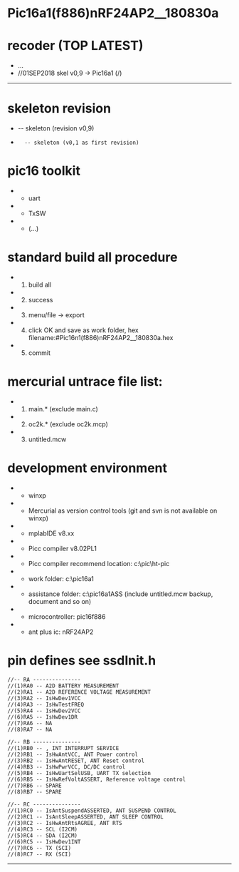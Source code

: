 Pic16a1(f886)nRF24AP2__180830a
====
# recoder (TOP LATEST)
- ...
- //01SEP2018 skel v0,9 -> Pic16a1 (/)
----
# skeleton revision
+ -- skeleton (revision v0,9)
+		-- skeleton (v0,1 as first revision)
# pic16 toolkit 
* - uart
* - TxSW
* - (...)
# standard build all procedure
*	1. build all
*	2. success
*	3. menu/file -> export
*	4. click OK and save as work folder, hex filename:#Pic16n1(f886)nRF24AP2__180830a.hex
*	5. commit
# mercurial untrace file list:
*	1. main.* (exclude main.c)
*	2. oc2k.* (exclude oc2k.mcp)
*	3. untitled.mcw
# development environment
*	- winxp
*	- Mercurial as version control tools (git and svn is not available on winxp)
*	- mplabIDE v8.xx
*	- Picc compiler v8.02PL1
*	- Picc compiler recommend location: c:\pic\ht-pic
*	- work folder: c:\pic16a1
*	- assistance folder: c:\pic16a1ASS (include untitled.mcw backup, document and so on)
*	- microcontroller: pic16f886
*	- ant plus ic: nRF24AP2
# pin defines see ssdInit.h
	//-- RA ---------------
	//(1)RA0 -- A2D BATTERY MEASUREMENT
	//(2)RA1 -- A2D REFERENCE VOLTAGE MEASUREMENT
	//(3)RA2 -- IsHwDev1VCC
	//(4)RA3 -- IsHwTestFREQ
	//(5)RA4 -- IsHwDev2VCC
	//(6)RA5 -- IsHwDev1DR
	//(7)RA6 -- NA
	//(8)RA7 -- NA

	//-- RB ---------------
	//(1)RB0 -- , INT INTERRUPT SERVICE
	//(2)RB1 -- IsHwAntVCC, ANT Power control
	//(3)RB2 -- IsHwAntRESET, ANT Reset control
	//(4)RB3 -- IsHwPwrVCC, DC/DC control
	//(5)RB4 -- IsHwUartSelUSB, UART TX selection
	//(6)RB5 -- IsHwRefVoltASSERT, Reference voltage control
	//(7)RB6 -- SPARE
	//(8)RB7 -- SPARE

	//-- RC ---------------
	//(1)RC0 -- IsAntSuspendASSERTED, ANT SUSPEND CONTROL
	//(2)RC1 -- IsAntSleepASSERTED, ANT SLEEP CONTROL
	//(3)RC2 -- IsHwAntRtsAGREE, ANT RTS
	//(4)RC3 -- SCL (I2CM)
	//(5)RC4 -- SDA (I2CM)
	//(6)RC5 -- IsHwDev1INT
	//(7)RC6 -- TX (SCI)
	//(8)RC7 -- RX (SCI)
****
